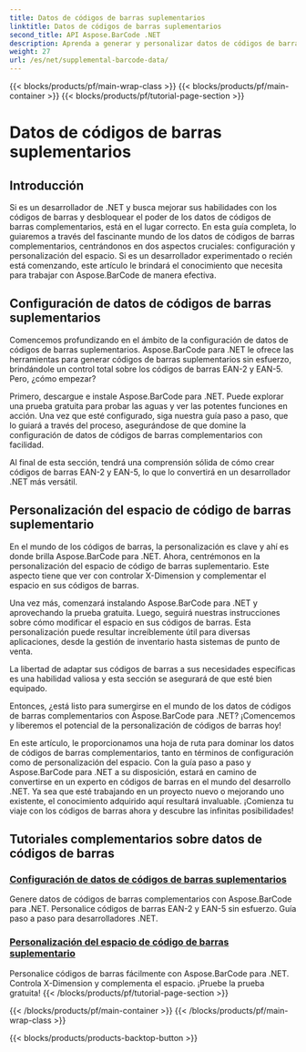 ```yaml
---
title: Datos de códigos de barras suplementarios
linktitle: Datos de códigos de barras suplementarios
second_title: API Aspose.BarCode .NET
description: Aprenda a generar y personalizar datos de códigos de barras complementarios utilizando Aspose.BarCode para .NET con nuestros tutoriales paso a paso. ¡Mejore sus habilidades con los códigos de barras hoy!
weight: 27
url: /es/net/supplemental-barcode-data/
---
```


{{< blocks/products/pf/main-wrap-class >}}
{{< blocks/products/pf/main-container >}}
{{< blocks/products/pf/tutorial-page-section >}}

# Datos de códigos de barras suplementarios


## Introducción

Si es un desarrollador de .NET y busca mejorar sus habilidades con los códigos de barras y desbloquear el poder de los datos de códigos de barras complementarios, está en el lugar correcto. En esta guía completa, lo guiaremos a través del fascinante mundo de los datos de códigos de barras complementarios, centrándonos en dos aspectos cruciales: configuración y personalización del espacio. Si es un desarrollador experimentado o recién está comenzando, este artículo le brindará el conocimiento que necesita para trabajar con Aspose.BarCode de manera efectiva.

## Configuración de datos de códigos de barras suplementarios

Comencemos profundizando en el ámbito de la configuración de datos de códigos de barras suplementarios. Aspose.BarCode para .NET le ofrece las herramientas para generar códigos de barras suplementarios sin esfuerzo, brindándole un control total sobre los códigos de barras EAN-2 y EAN-5. Pero, ¿cómo empezar? 

Primero, descargue e instale Aspose.BarCode para .NET. Puede explorar una prueba gratuita para probar las aguas y ver las potentes funciones en acción. Una vez que esté configurado, siga nuestra guía paso a paso, que lo guiará a través del proceso, asegurándose de que domine la configuración de datos de códigos de barras complementarios con facilidad.

Al final de esta sección, tendrá una comprensión sólida de cómo crear códigos de barras EAN-2 y EAN-5, lo que lo convertirá en un desarrollador .NET más versátil.

## Personalización del espacio de código de barras suplementario

En el mundo de los códigos de barras, la personalización es clave y ahí es donde brilla Aspose.BarCode para .NET. Ahora, centrémonos en la personalización del espacio de código de barras suplementario. Este aspecto tiene que ver con controlar X-Dimension y complementar el espacio en sus códigos de barras.

Una vez más, comenzará instalando Aspose.BarCode para .NET y aprovechando la prueba gratuita. Luego, seguirá nuestras instrucciones sobre cómo modificar el espacio en sus códigos de barras. Esta personalización puede resultar increíblemente útil para diversas aplicaciones, desde la gestión de inventario hasta sistemas de punto de venta.

La libertad de adaptar sus códigos de barras a sus necesidades específicas es una habilidad valiosa y esta sección se asegurará de que esté bien equipado.

Entonces, ¿está listo para sumergirse en el mundo de los datos de códigos de barras complementarios con Aspose.BarCode para .NET? ¡Comencemos y liberemos el potencial de la personalización de códigos de barras hoy!

En este artículo, le proporcionamos una hoja de ruta para dominar los datos de códigos de barras complementarios, tanto en términos de configuración como de personalización del espacio. Con la guía paso a paso y Aspose.BarCode para .NET a su disposición, estará en camino de convertirse en un experto en códigos de barras en el mundo del desarrollo .NET. Ya sea que esté trabajando en un proyecto nuevo o mejorando uno existente, el conocimiento adquirido aquí resultará invaluable. ¡Comienza tu viaje con los códigos de barras ahora y descubre las infinitas posibilidades!

## Tutoriales complementarios sobre datos de códigos de barras
### [Configuración de datos de códigos de barras suplementarios](./supplemental-barcode-data-configuration/)
Genere datos de códigos de barras complementarios con Aspose.BarCode para .NET. Personalice códigos de barras EAN-2 y EAN-5 sin esfuerzo. Guía paso a paso para desarrolladores .NET.
### [Personalización del espacio de código de barras suplementario](./supplemental-barcode-space-customization/)
Personalice códigos de barras fácilmente con Aspose.BarCode para .NET. Controla X-Dimension y complementa el espacio. ¡Pruebe la prueba gratuita!
{{< /blocks/products/pf/tutorial-page-section >}}

{{< /blocks/products/pf/main-container >}}
{{< /blocks/products/pf/main-wrap-class >}}

{{< blocks/products/products-backtop-button >}}
